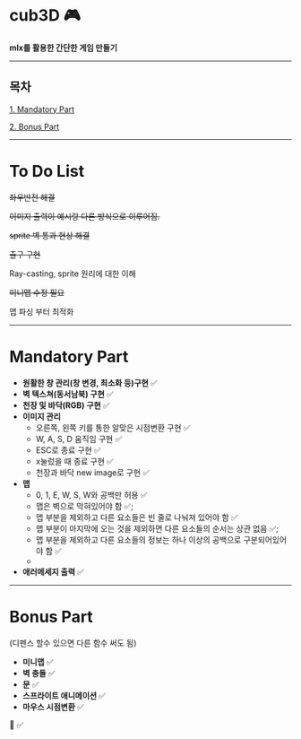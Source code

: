 # cub3D :video_game:

__mlx를 활용한 간단한 게임 만들기__

------

## 목차
[1. Mandatory Part](#mandatory-part)

[2. Bonus Part](#bonus-part)

------

# To Do List
~~좌우반전 해결~~

~~이미지 출력이 예시랑 다른 방식으로 이루어짐.~~

~~sprite 벽 통과 현상 해결~~

~~출구 구현~~

Ray-casting, sprite 원리에 대한 이해

~~미니맵 수정 필요~~

맵 파싱 부터 최적화

------
# Mandatory Part
- __원활한 창 관리(창 변경, 최소화 등)구현__  :white_check_mark:
- __벽 텍스쳐(동서남북) 구현__  :white_check_mark:
- __천장 및 바닥(RGB) 구현__  :white_check_mark:
- __이미지 관리__
	- 오른쪽, 왼쪽 키를 통한 알맞은 시점변환 구현  :white_check_mark:
	- W, A, S, D 움직임 구현  :white_check_mark:
	- ESC로 종료 구현  :white_check_mark:
	- x눌렀을 때 종료 구현  :white_check_mark:
	- 천장과 바닥 new image로 구현 :white_check_mark:
- __맵__
	- 0, 1, E, W, S, W와 공백만 허용  :white_check_mark:
	- 맵은 벽으로 막혀있어야 함  :white_check_mark:;
	- 맵 부분을 제외하고 다른 요소들은 빈 줄로 나눠져 있어야 함  :white_check_mark:
	- 맵 부분이 마지막에 오는 것을 제외하면 다른 요소들의 순서는 상관 없음  :white_check_mark:;
	- 맵 부분을 제외하고 다른 요소들의 정보는 하나 이상의 공백으로 구분되어있어야 함  :white_check_mark:
	-
- __애러메세지 출력__ :white_check_mark:

------
# Bonus Part
(디펜스 할수 있으면 다른 함수 써도 됨)
- __미니맵__  :white_check_mark:
- __벽 충돌__  :white_check_mark:
- __문__  :white_check_mark:
- __스프라이트 애니메이션__  :white_check_mark:
- __마우스 시점변환__  :white_check_mark:

:black_square_button:
:white_check_mark:
